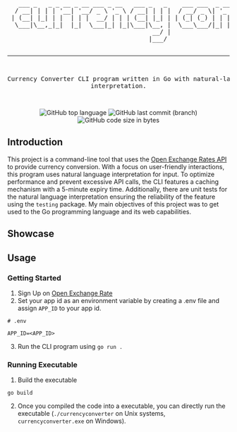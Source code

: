 <div align="center">
<pre>
                                                                            _            
                                                                           | |           
   ___ _   _ _ __ _ __ ___ _ __   ___ _   _    ___ ___  _ ____   _____ _ __| |_ ___ _ __ 
  / __| | | | '__| '__/ _ \ '_ \ / __| | | |  / __/ _ \| '_ \ \ / / _ \ '__| __/ _ \ '__|
 | (__| |_| | |  | | |  __/ | | | (__| |_| | | (_| (_) | | | \ V /  __/ |  | ||  __/ |   
  \___|\__,_|_|  |_|  \___|_| |_|\___|\__, |  \___\___/|_| |_|\_/ \___|_|   \__\___|_|   
                                       __/ |                                             
                                      |___/                                              

-----------------------------------------------------------------------------------------
Currency Converter CLI program written in Go with natural-language interpretation.

</pre>

![GitHub top language](https://img.shields.io/github/languages/top/ItsThompson/currency-converter)
![GitHub last commit (branch)](https://img.shields.io/github/last-commit/ItsThompson/currency-converter/main)
![GitHub code size in bytes](https://img.shields.io/github/languages/code-size/ItsThompson/currency-converter)

</div>

## Introduction
This project is a command-line tool that uses the [Open Exchange Rates API](https://openexchangerates.org/) to provide currency conversion. With a focus on user-friendly interactions, this program uses natural language interpretation for input. To optimize performance and prevent excessive API calls, the CLI features a caching mechanism with a 5-minute expiry time. Additionally, there are unit tests for the natural language interpretation ensuring the reliability of the feature using the `testing` package. My main objectives of this project was to get used to the Go programming language and its web capabilities.

## Showcase



## Usage
### Getting Started 
1. Sign Up on [Open Exchange Rate](https://openexchangerates.org/)
2. Set your app id as an environment variable by creating a .env file and assign `APP_ID` to your app id.
```
# .env

APP_ID=<APP_ID>
```
3. Run the CLI program using `go run .`
### Running Executable
1. Build the executable 
```
go build
```
2. Once you compiled the code into a executable, you can directly run the executable (`./currencyconverter` on Unix systems, `currencyconverter.exe` on Windows).
